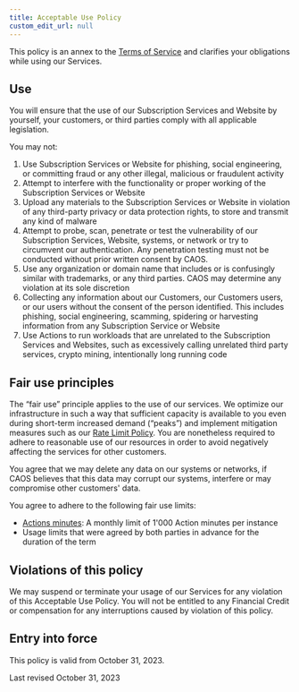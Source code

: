 ```yaml
---
title: Acceptable Use Policy
custom_edit_url: null
--- 
```


This policy is an annex to the [Terms of Service](../terms-of-service) and clarifies your obligations while using our Services.

## Use

You will ensure that the use of our Subscription Services and Website by yourself, your customers, or third parties comply with all applicable legislation.

You may not:

1. Use Subscription Services or Website for phishing, social engineering, or committing fraud or any other illegal, malicious or fraudulent activity
2. Attempt to interfere with the functionality or proper working of the Subscription Services or Website
3. Upload any materials to the Subscription Services or Website in violation of any third-party privacy or data protection rights, to store and transmit any kind of malware
4. Attempt to probe, scan, penetrate or test the vulnerability of our Subscription Services, Website, systems, or network or try to circumvent our authentication. Any penetration testing must not be conducted without prior written consent by CAOS.
5. Use any organization or domain name that includes or is confusingly similar with trademarks, or any third parties. CAOS may determine any violation at its sole discretion
6. Collecting any information about our Customers, our Customers users, or our users without the consent of the person identified. This includes phishing, social engineering, scamming, spidering or harvesting information from any Subscription Service or Website
7. Use Actions to run workloads that are unrelated to the Subscription Services and Websites, such as excessively calling unrelated third party services, crypto mining, intentionally long running code

## Fair use principles

The “fair use” principle applies to the use of our services.
We optimize our infrastructure in such a way that sufficient capacity is available to you even during short-term increased demand (“peaks”) and implement mitigation measures such as our [Rate Limit Policy](rate-limit-policy).
You are nonetheless required to adhere to reasonable use of our resources in order to avoid negatively affecting the services for other customers.

You agree that we may delete any data on our systems or networks, if CAOS believes that this data may corrupt our systems, interfere or may compromise other customers' data.

You agree to adhere to the following fair use limits:

- [Actions minutes](../service-description/billing.md#action-minutes): A monthly limit of 1'000 Action minutes per instance
- Usage limits that were agreed by both parties in advance for the duration of the term

## Violations of this policy

We may suspend or terminate your usage of our Services for any violation of this Acceptable Use Policy.
You will not be entitled to any Financial Credit or compensation for any interruptions caused by violation of this policy.

## Entry into force

This policy is valid from October 31, 2023.

Last revised October 31, 2023
